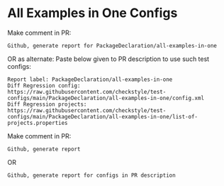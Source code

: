 # All Examples in One Configs
Make comment in PR:
```
Github, generate report for PackageDeclaration/all-examples-in-one
```
OR as alternate:
Paste below given to PR description to use such test configs:
```
Report label: PackageDeclaration/all-examples-in-one
Diff Regression config: https://raw.githubusercontent.com/checkstyle/test-configs/main/PackageDeclaration/all-examples-in-one/config.xml
Diff Regression projects: https://raw.githubusercontent.com/checkstyle/test-configs/main/PackageDeclaration/all-examples-in-one/list-of-projects.properties
```
Make comment in PR:
```
Github, generate report
```
OR
```
Github, generate report for configs in PR description
```

